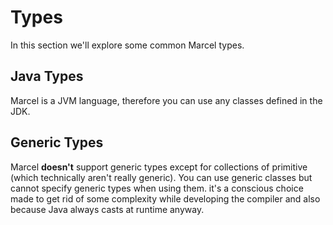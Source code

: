 # Types

In this section we'll explore some common Marcel types.

## Java Types

Marcel is a JVM language, therefore you can use any classes defined in the JDK.


## Generic Types

Marcel **doesn't** support generic types except for collections of primitive (which technically aren't really generic). You can use generic classes but cannot specify generic types when using them.
it's a conscious choice made to get rid of some complexity while developing the compiler and also because Java always casts at runtime anyway.

